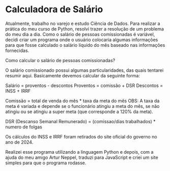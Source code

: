# Calculadora de Salário

Atualmente, trabalho no varejo e estudo Ciência de Dados. Para realizar a prática do meu curso de Python, resolvi trazer a resolução de um problema do meu dia a dia. Como o salário de pessoas comissionadas é variável, decidi criar um programa onde o usuário colocaria algumas informações para que fosse calculado o salário líquido do mês baseado nas informações fornecidas.

Como calcular o salário de pessoas comissionadas?

O salário comissionado possui algumas particularidades, das quais tentarei resumir aqui. Basicamente devemos calcular da seguinte forma:

Salário = proventos - descontos
Proventos = comissão + DSR
Descontos = INSS + IRRF

Comissão = total de venda do mês * taxa da meta do mês
OBS: A taxa da meta é variada e depende se o funcionário atingiu a meta do mês, se não atingiu ou se atingiu a super meta (que corresponde a 120% da meta).

DSR (Descanso Semanal Remunerado) = (comissao/dias trabalhados) * numero de folgas

Os cálculos do INSS e IRRF foram retirados do site oficial do governo no ano de 2024.

Realizei esse programa utilizando a linguagem Python e depois, com a ajuda do meu amigo Artur Neppel, traduzi para JavaScript e criei um site simples para que o programa rodasse.
